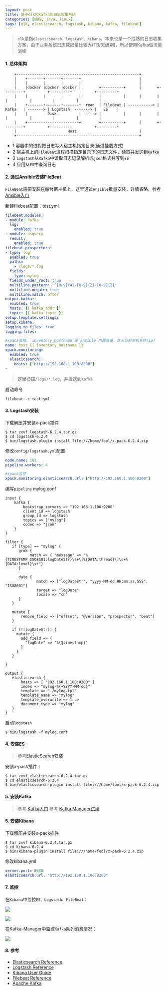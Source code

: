 ```yaml
---
layout: post
title: 基于elk和kafka的日志收集系统
categories: [编程, java, linux]
tags: [elk, elasticsearch, logstash, kibana, kafka, filebeat]
---
```



> `elk`是指`elasticsearch、logstash、kibana`，本来也是一个成熟的日志收集方案，由于业务系统日志数据量比较大(TB/天级别)，所以使用Kafka做流量消峰

#### 1. 总体架构

```
    +-------------------------------------------------------+
    |    +-------+-------+-------+                          |
    |    |       |       |       |                          |
    |    |docker |docker |docker |        +----------+      |       +---------+          +---------+          +---------+
    |    |       |       |       |        |          |      |       |         |          |         |          |         |
    |    +-------+-------+-------+  read  | FileBeat | -----------> | Kafka   | -------> | Logstash| -------> |   ES    |
    |    |         Disk          | -----> |          |      |       |         |          |         |          |         |
    |    +-----------------------+        +----------+      |       +---------+          +----------          +---------+
    |                       Host                            |
    +-------------------------------------------------------+
```

* 1 容器中的进程把日志写入宿主机指定目录(通过挂载方式)
* 2 宿主机上的`FileBeat`进程扫描指定目录下的日志文件，读取并发送到`Kafka`
* 3 `Logstash`从`Kafka`中读取日志记录解析成`json`格式并写到`ES`
* 4 应用从`ES`中查询日志

#### 2. 通过Ansible安装FileBeat

`FileBeat`需要安装在每台宿主机上，这里通过`Ansible`批量安装，详情省略，参考[Ansible入门]({{site.url}}/2018/06/28/linux-ansible/)

新建filebeat配置：test.yml

```yaml
filebeat.modules:
- module: kafka
  log:
    enabled: true
- module: osquery
  result:
    enabled: true
filebeat.prospectors:
- type: log
  enabled: true
  paths:
    - /logs/*.log
  fields:
    type: mylog
  fields_under_root: true
  multiline.pattern: '^[0-9]{4}-[0-9]{2}-[0-9]{2}'
  multiline.negate: true
  multiline.match: after
output.kafka:
  enabled: true
  hosts: {{ kafka_addr }}
  topic: {{ kafka_topic }}
setup.template.settings:
setup.kibana:
logging.to_files: true
logging.files:

#xpack监控，`inventory_hostname`是`ansible`内置变量，表示当前主机名称(ip)
name: host_{{ inventory_hostname }}
xpack.monitoring:
  enabled: true
  elasticsearch:
    hosts: ["http://192.168.1.100:8200"]
~
```

> 这里扫描`/logs/*.log`，并发送到`Kafka`

启动命令

```
filebeat -c test.yml
```

#### 3. Logstash安装

下载解压并安装x-pack插件

```
$ tar zxvf logstash-6.2.4.tar.gz
$ cd logstash-6.2.4
$ bin/logstash-plugin install file:///home/fool/x-pack-6.2.4.zip
```

修改`config/logstash.yml`配置

```yaml
node.name: 101
pipeline.workers: 4

#xpack监控
xpack.monitoring.elasticsearch.url: ["http://192.168.1.100:8200"]

```

编写`pipeline` mylog.conf

```
input {
    kafka {
        bootstrap_servers => "192.168.1.100:9200"
        client_id => logstash
        group_id => logstash
        topics => ["mylog"]
        codec => "json"
    }
}

filter {
   if [type] == "mylog" {
      grok {
           match => { "message" => "%{TIMESTAMP_ISO8601:logDateStr}\s+\[%{DATA:thread}\]\s+%{DATA:level}\s+"}
      }

      date {
              match => ["logDateStr", "yyyy-MM-dd HH:mm:ss,SSS", "ISO8601"]
              target => "logDate"
              locale => "cn"
      }
   }

   mutate {
       remove_field => ["offset", "@version", "prospector", "beat"]
   }

   if (![logDateStr]) {
     mutate {
       add_field => {
         "logDate" => "%{@timestamp}"
       }
     }
   }

}

output {
   elasticsearch {
       hosts => [ "192.168.1.100:8200" ]
       index => "mylog-%{+YYYY-MM-dd}"
       template => "./mylog.tpl"
       template_name => "mylog"
       template_overwrite => true
       document_type => "mylog"
   }
}

```

启动`logstash`

```
$ bin/logstash -f mylog.conf
```

#### 4. 安装ES

> 参考[ElasticSearch安装]({{site.url}}/2018/06/21/elasticsearch-install/)

安装x-pack插件：

```
$ tar zxvf elasticsearch-6.2.4.tar.gz
$ cd elasticsearch-6.2.4
$ bin/elasticsearch-plugin install file:///home/fool/x-pack-6.2.4.zip
```

#### 5. 安装Kafka

> 参考 [Kafka入门]({{site.url}}/2017/08/10/kafka-startup/)
> 参考 [Kafka Manager试用]({{site.url}}/2018/08/05/kafka-manager/)

#### 5. 安装Kibana

下载解压并安装x-pack插件

```
$ tar zxvf kibana-6.2.4.tar.gz
$ cd kibana-6.2.4
$ bin/kibana-plugin install file:///home/fool/x-pack-6.2.4.zip
```

修改kibana.yml

```yaml
server.port: 8080
elasticsearch.url: "http://192.168.1.100:8200"
```

#### 7. 监控

在`Kibana`中监控`ES、Logstash、FileBeat`：

![]({{site.url}}/public/2018-09-14-elk-startup_1.png)

![]({{site.url}}/public/2018-09-14-elk-startup_2.png)

在Kafka-Manager中监控`Kafka`队列消费情况：

![]({{site.url}}/public/2018-09-14-elk-startup_3.png)

#### 8. 参考

* [Elasticsearch Reference](https://www.elastic.co/guide/en/elasticsearch/reference/current/index.html)
* [Logstash Reference](https://www.elastic.co/guide/en/logstash/6.2/index.html)
* [Kibana User Guide](https://www.elastic.co/guide/en/kibana/current/index.html)
* [Filebeat Reference](https://www.elastic.co/guide/en/beats/filebeat/current/index.html)
* [Apache Kafka](http://kafka.apache.org/)
